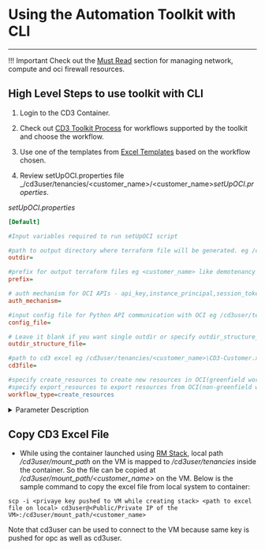 # **Using the Automation Toolkit with CLI**
---
!!! Important
    Check out the [Must Read](must-read-prerequisites.md) section for managing network, compute and oci firewall resources.

## **High Level Steps to use toolkit with CLI**

1. Login to the CD3 Container.

2. Check out [CD3 Toolkit Process](cd3-overview.md#cd3-toolkit-process) for workflows supported by the toolkit and choose the workflow.

3. Use one of the templates from [Excel Templates](excel-templates.md) based on the workflow chosen.

4. Review setUpOCI.properties file _/cd3user/tenancies/<customer_name\>/<customer_name\>_setUpOCI.properties_.

_setUpOCI.properties_
```ini
[Default]

#Input variables required to run setUpOCI script

#path to output directory where terraform file will be generated. eg /cd3user/tenancies/<customer_name>/terraform_files
outdir=

#prefix for output terraform files eg <customer_name> like demotenancy
prefix=

# auth mechanism for OCI APIs - api_key,instance_principal,session_token
auth_mechanism=

#input config file for Python API communication with OCI eg /cd3user/tenancies/<customer_name>/.config_files/<customer_name>_config;
config_file=

# Leave it blank if you want single outdir or specify outdir_structure_file.properties containing directory structure for OCI services.
outdir_structure_file=

#path to cd3 excel eg /cd3user/tenancies/<customer_name>\CD3-Customer.xlsx
cd3file=

#specify create_resources to create new resources in OCI(greenfield workflow)
#specify export_resources to export resources from OCI(non-greenfield workflow)
workflow_type=create_resources
```


<details>
    <summary> Parameter Description </summary>
    <table>
        <tr>
            <th>Variable</th>
            <th>Description</th>
            <th>Example</th>
        </tr>
        <tr>
            <td>outdir</td>
            <td>Path to output directory where terraform files will be generated</td>
            <td>/cd3user/tenancies//terraform_files</td>
        </tr>
        <tr>
            <td>prefix</td>
            <td>Prefix for output terraform files</td>
            <td>\</td>
        </tr>
        <tr>
            <td>auth_mechanism</td>
            <td>Authentication Mechanism for OCI APIs</td>
            <td>api_key</td>
        </tr>
        <tr>
            <td>config_file</td>
            <td>Python config file	</td>
            <td>/cd3user/tenancies//.config_files/_config</td>
        </tr>
        <tr>
            <td>outdir_structure_file</td>
            <td>Parameter specifying single outdir or different for different services</td>
            <td>Blank or _outdir_structure_file.properties</td>
        </tr>
        <tr>
            <td>cd3file</td>
            <td>Path to the Excel input file</td>
            <td>/cd3user/tenancies//testCD3. xlsx</td>
        </tr>
        <tr>
            <td>workflow_type</td>
            <td>Create Resources in OCI or Export Resources from OCI</td>
            <td>create_resources or export_resources</td>
        </tr>
    </table>
</details>

## **Copy CD3 Excel File**
* While using the container launched using [RM Stack](launch-from-rmstack.md), local path _/cd3user/mount_path_ on the VM is mapped to _/cd3user/tenancies_ inside the container. So the file can be copied at _/cd3user/mount_path/<customer_name\>_ on the VM. Below is the sample command to copy the excel file from local system to container:
```
scp -i <privaye key pushed to VM while creating stack> <path to excel file on local> cd3user@<Public/Private IP of the VM>:/cd3user/mount_path/<customer_name>
``` 
Note that cd3user can be used to connect to the VM because same key is pushed for opc as well as cd3user.